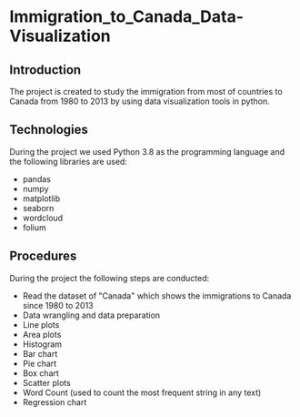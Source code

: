 # Immigration_to_Canada_Data-Visualization
## Introduction
The project is created to study the immigration from most of countries to Canada from 1980 to 2013 by using data visualization tools in python.

## Technologies
During the project we used Python 3.8 as the programming language and the following libraries are used:

- pandas
- numpy
- matplotlib
- seaborn
- wordcloud
- folium

## Procedures
During the project the following steps are conducted:

- Read the dataset of "Canada" which shows the immigrations to Canada since 1980 to 2013
- Data wrangling and data preparation
- Line plots
- Area plots
- Histogram
- Bar chart
- Pie chart
- Box chart
- Scatter plots
- Word Count (used to count the most frequent string in any text)
- Regression chart
